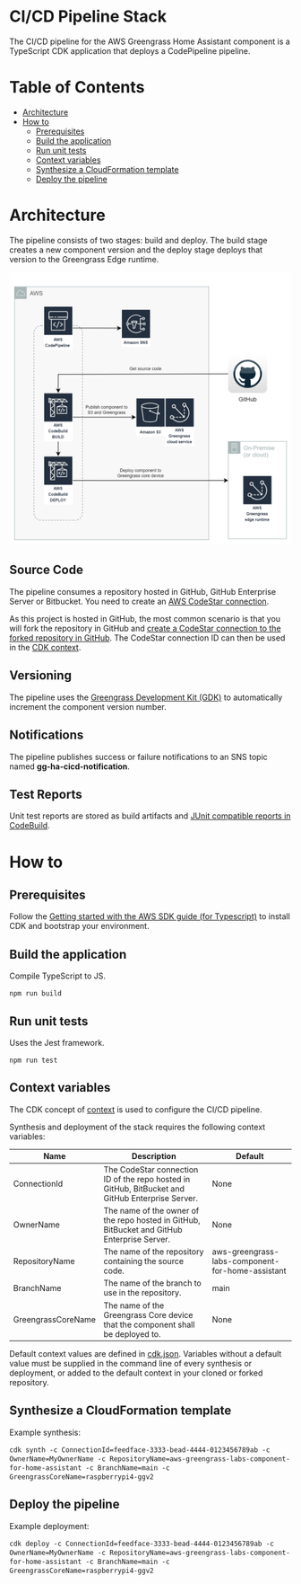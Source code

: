 # CI/CD Pipeline Stack

The CI/CD pipeline for the AWS Greengrass Home Assistant component is a TypeScript CDK application that deploys a CodePipeline pipeline. 

# Table of Contents
* [Architecture](#architecture)
* [How to](#how-to)
    * [Prerequisites](#prerequisites)
    * [Build the application](#build-the-application)
    * [Run unit tests](#run-unit-tests)
    * [Context variables](#context-variables)
    * [Synthesize a CloudFormation template](#synthesize-a-cloudformation-template)
    * [Deploy the pipeline](#deploy-the-pipeline)

# Architecture

The pipeline consists of two stages: build and deploy. The build stage creates a new component version and the deploy stage deploys that version to the Greengrass Edge runtime. 

![ggv2-ha-cicd-pipeline-architecture](images/ggv2-ha-cicd-pipeline-architecture.png)

## Source Code

The pipeline consumes a repository hosted in GitHub, GitHub Enterprise Server or Bitbucket. You need to create an [AWS CodeStar connection](https://docs.aws.amazon.com/dtconsole/latest/userguide/connections.html). 

As this project is hosted in GitHub, the most common scenario is that you will fork the repository in GitHub and [create a CodeStar connection to the forked repository in GitHub](https://docs.aws.amazon.com/dtconsole/latest/userguide/connections-create-github.html). The CodeStar connection ID can then be used in the [CDK context](#context-variables).

## Versioning

The pipeline uses the [Greengrass Development Kit (GDK)](https://docs.aws.amazon.com/greengrass/v2/developerguide/greengrass-development-kit-cli.html) to automatically increment the component version number.

## Notifications

The pipeline publishes success or failure notifications to an SNS topic named **gg-ha-cicd-notification**.

## Test Reports

Unit test reports are stored as build artifacts and [JUnit compatible reports in CodeBuild](https://docs.aws.amazon.com/codebuild/latest/userguide/test-reporting.html). 

# How to

## Prerequisites

Follow the [Getting started with the AWS SDK guide (for Typescript)](https://docs.aws.amazon.com/cdk/latest/guide/getting_started.html) to install CDK and bootstrap your environment.

## Build the application

Compile TypeScript to JS.

```
npm run build
```
## Run unit tests

Uses the Jest framework.

```
npm run test
```

## Context variables

The CDK concept of [context](https://docs.aws.amazon.com/cdk/v2/guide/context.html) is used to configure the CI/CD pipeline.

Synthesis and deployment of the stack requires the following context variables:

| Name               | Description                                                                                         | Default |
| ------------------ | --------------------------------------------------------------------------------------------------- | ------- |
| ConnectionId       | The CodeStar connection ID of the repo hosted in GitHub, BitBucket and GitHub Enterprise Server.    | None    |
| OwnerName          | The name of the owner of the repo hosted in GitHub, BitBucket and GitHub Enterprise Server.         | None    |
| RepositoryName     | The name of the repository containing the source code.                                              | aws-greengrass-labs-component-for-home-assistant |
| BranchName         | The name of the branch to use in the repository.                                                    | main    |
| GreengrassCoreName | The name of the Greengrass Core device that the component shall be deployed to.                     | None    |

Default context values are defined in [cdk.json](cdk.json). Variables without a default value must be supplied in the command line of every synthesis or deployment, or added to the default context in your cloned or forked repository. 

## Synthesize a CloudFormation template 

Example synthesis:

```
cdk synth -c ConnectionId=feedface-3333-bead-4444-0123456789ab -c OwnerName=MyOwnerName -c RepositoryName=aws-greengrass-labs-component-for-home-assistant -c BranchName=main -c GreengrassCoreName=raspberrypi4-ggv2
```

## Deploy the pipeline

Example deployment:

```
cdk deploy -c ConnectionId=feedface-3333-bead-4444-0123456789ab -c OwnerName=MyOwnerName -c RepositoryName=aws-greengrass-labs-component-for-home-assistant -c BranchName=main -c GreengrassCoreName=raspberrypi4-ggv2
```

